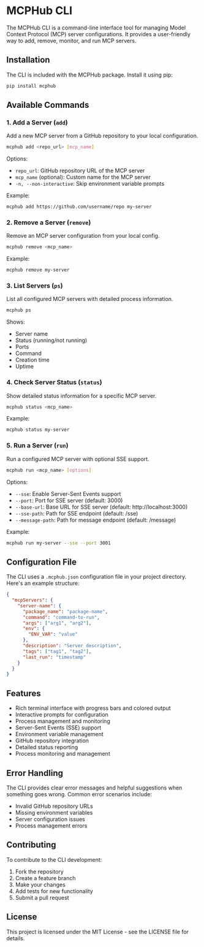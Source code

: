 # MCPHub CLI

The MCPHub CLI is a command-line interface tool for managing Model Context Protocol (MCP) server configurations. It provides a user-friendly way to add, remove, monitor, and run MCP servers.

## Installation

The CLI is included with the MCPHub package. Install it using pip:

```bash
pip install mcphub
```

## Available Commands

### 1. Add a Server (`add`)
Add a new MCP server from a GitHub repository to your local configuration.

```bash
mcphub add <repo_url> [mcp_name]
```

Options:
- `repo_url`: GitHub repository URL of the MCP server
- `mcp_name` (optional): Custom name for the MCP server
- `-n, --non-interactive`: Skip environment variable prompts

Example:
```bash
mcphub add https://github.com/username/repo my-server
```

### 2. Remove a Server (`remove`)
Remove an MCP server configuration from your local config.

```bash
mcphub remove <mcp_name>
```

Example:
```bash
mcphub remove my-server
```

### 3. List Servers (`ps`)
List all configured MCP servers with detailed process information.

```bash
mcphub ps
```

Shows:
- Server name
- Status (running/not running)
- Ports
- Command
- Creation time
- Uptime

### 4. Check Server Status (`status`)
Show detailed status information for a specific MCP server.

```bash
mcphub status <mcp_name>
```

Example:
```bash
mcphub status my-server
```

### 5. Run a Server (`run`)
Run a configured MCP server with optional SSE support.

```bash
mcphub run <mcp_name> [options]
```

Options:
- `--sse`: Enable Server-Sent Events support
- `--port`: Port for SSE server (default: 3000)
- `--base-url`: Base URL for SSE server (default: http://localhost:3000)
- `--sse-path`: Path for SSE endpoint (default: /sse)
- `--message-path`: Path for message endpoint (default: /message)

Example:
```bash
mcphub run my-server --sse --port 3001
```

## Configuration File

The CLI uses a `.mcphub.json` configuration file in your project directory. Here's an example structure:

```json
{
  "mcpServers": {
    "server-name": {
      "package_name": "package-name",
      "command": "command-to-run",
      "args": ["arg1", "arg2"],
      "env": {
        "ENV_VAR": "value"
      },
      "description": "Server description",
      "tags": ["tag1", "tag2"],
      "last_run": "timestamp"
    }
  }
}
```

## Features

- Rich terminal interface with progress bars and colored output
- Interactive prompts for configuration
- Process management and monitoring
- Server-Sent Events (SSE) support
- Environment variable management
- GitHub repository integration
- Detailed status reporting
- Process monitoring and management

## Error Handling

The CLI provides clear error messages and helpful suggestions when something goes wrong. Common error scenarios include:

- Invalid GitHub repository URLs
- Missing environment variables
- Server configuration issues
- Process management errors

## Contributing

To contribute to the CLI development:

1. Fork the repository
2. Create a feature branch
3. Make your changes
4. Add tests for new functionality
5. Submit a pull request

## License

This project is licensed under the MIT License - see the LICENSE file for details. 